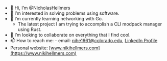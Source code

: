 - 👋 Hi, I’m @NicholasHellmers
- 👀 I’m interested in solving problems using software.
- 🌱 I’m currently learning networking with Go.
  - The latest project I am trying to accomplish a CLI modpack manager using Rust.
- 💞️ I’m looking to collaborate on everything that I find cool.
- 📫 How to reach me: - email: nihe1661@colorado.edu, [LinkedIn Profile](https://www.linkedin.com/in/nicholas-hellmers/)
- Personal website: [www.nikihellmers.com](https://www.nikihellmers.com)

<!---
ParaguayanViking/ParaguayanViking is a ✨ special ✨ repository because its `README.md` (this file) appears on your GitHub profile.
You can click the Preview link to take a look at your changes.
--->
